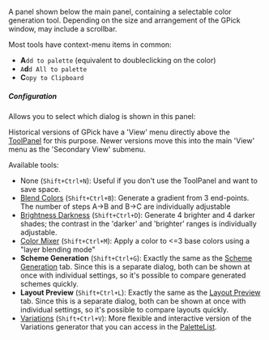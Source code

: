 A panel shown below the main panel, containing a selectable color generation tool.
Depending on the size and arrangement of the GPick window, may include a scrollbar.

Most tools have context-menu items in common:

  * **A**`dd to palette` (equivalent to doubleclicking on the color)
  * `A`**d**`d All to palette`
  * **C**`opy to Clipboard`

##### Configuration #####

Allows you to select which dialog is shown in this panel:

Historical versions of GPick have a 'View' menu directly above the [ToolPanel](ToolPanel.md) for this purpose.
Newer versions move this into the main 'View' menu as the 'Secondary View' submenu.

Available tools:
  * None (`Shift+Ctrl+N`): Useful if you don't use the ToolPanel and want to save space.
  * [Blend Colors](BlendColors.md) (`Shift+Ctrl+B`): Generate a gradient from 3 end-points. The number of steps A->B and B->C are individually adjustable
  * [Brightness Darkness](BrightnessDarkness.md) (`Shift+Ctrl+D`): Generate 4 brighter and 4 darker shades; the contrast in the 'darker' and 'brighter' ranges is individually adjustable.
  * [Color Mixer](ColorMixer.md) (`Shift+Ctrl+M`): Apply a color to <=3 base colors using a "layer blending mode"
  * **Scheme Generation** (`Shift+Ctrl+G`): Exactly the same as the [Scheme Generation](SchemeGeneration.md) tab. Since this is a separate dialog, both can be shown at once with individual settings, so it's possible to compare generated schemes quickly.
  * **Layout Preview** (`Shift+Ctrl+L`): Exactly the same as the [Layout Preview](LayoutPreview.md) tab. Since this is a separate dialog, both can be shown at once with individual settings, so it's possible to compare layouts quickly.
  * [Variations](Variations.md) (`Shift+Ctrl+V`): More flexible and interactive version of the Variations generator that you can access in the [PaletteList](PaletteList.md).
